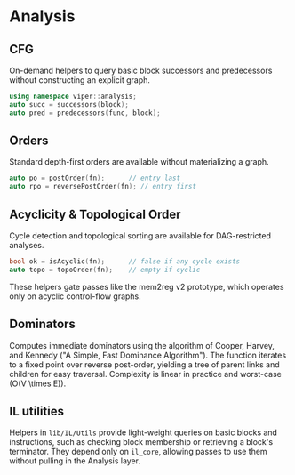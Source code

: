 # Analysis

## CFG

On-demand helpers to query basic block successors and predecessors without
constructing an explicit graph.

```cpp
using namespace viper::analysis;
auto succ = successors(block);
auto pred = predecessors(func, block);
```

## Orders

Standard depth-first orders are available without materializing a graph.

```cpp
auto po = postOrder(fn);      // entry last
auto rpo = reversePostOrder(fn); // entry first
```

## Acyclicity & Topological Order

Cycle detection and topological sorting are available for DAG-restricted
analyses.

```cpp
bool ok = isAcyclic(fn);      // false if any cycle exists
auto topo = topoOrder(fn);    // empty if cyclic
```

These helpers gate passes like the mem2reg v2 prototype, which operates only
on acyclic control-flow graphs.

## Dominators

Computes immediate dominators using the algorithm of Cooper, Harvey, and
Kennedy ("A Simple, Fast Dominance Algorithm"). The function iterates to a
fixed point over reverse post-order, yielding a tree of parent links and
children for easy traversal. Complexity is linear in practice and worst-case
\(O(V \times E)\).

## IL utilities

Helpers in `lib/IL/Utils` provide light-weight queries on basic blocks and
instructions, such as checking block membership or retrieving a block's
terminator. They depend only on `il_core`, allowing passes to use them without
pulling in the Analysis layer.
